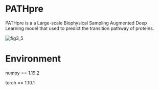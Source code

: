 # PATHpre
PATHpre is a a Large-scale Biophysical Sampling Augmented Deep Learning model that used to predict the transition pathway of proteins. 

![fig3_5](https://github.com/user-attachments/assets/068f8173-066f-45ec-bf30-6380fa6168cd)

# Environment
numpy == 1.19.2

torch == 1.10.1
